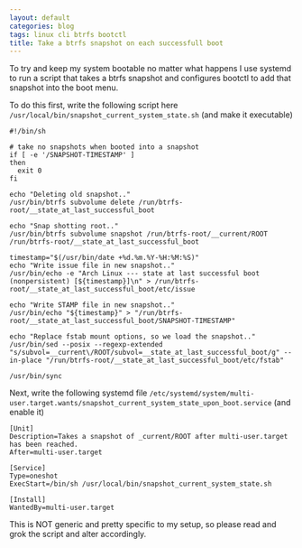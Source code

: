 ```yaml
---
layout: default
categories: blog
tags: linux cli btrfs bootctl
title: Take a btrfs snapshot on each successfull boot
---
```


To try and keep my system bootable no matter what happens I use systemd to run a script that takes a btrfs snapshot and configures bootctl to add that snapshot into the boot menu.

To do this first, write the following script here `/usr/local/bin/snapshot_current_system_state.sh` (and make it executable)

    #!/bin/sh

    # take no snapshots when booted into a snapshot
    if [ -e '/SNAPSHOT-TIMESTAMP' ]
    then
      exit 0
    fi

    echo "Deleting old snapshot.."
    /usr/bin/btrfs subvolume delete /run/btrfs-root/__state_at_last_successful_boot

    echo "Snap shotting root.."
    /usr/bin/btrfs subvolume snapshot /run/btrfs-root/__current/ROOT /run/btrfs-root/__state_at_last_successful_boot

    timestamp="$(/usr/bin/date +%d.%m.%Y-%H:%M:%S)"
    echo "Write issue file in new snapshot.."
    /usr/bin/echo -e "Arch Linux --- state at last successful boot (nonpersistent) [${timestamp}]\n" > /run/btrfs-root/__state_at_last_successful_boot/etc/issue

    echo "Write STAMP file in new snapshot.."
    /usr/bin/echo "${timestamp}" > "/run/btrfs-root/__state_at_last_successful_boot/SNAPSHOT-TIMESTAMP"

    echo "Replace fstab mount options, so we load the snapshot.."
    /usr/bin/sed --posix --regexp-extended "s/subvol=__current\/ROOT/subvol=__state_at_last_successful_boot/g" --in-place "/run/btrfs-root/__state_at_last_successful_boot/etc/fstab"

    /usr/bin/sync

Next, write the following systemd file `/etc/systemd/system/multi-user.target.wants/snapshot_current_system_state_upon_boot.service` (and enable it)

    [Unit]
    Description=Takes a snapshot of _current/ROOT after multi-user.target has been reached.
    After=multi-user.target

    [Service]
    Type=oneshot
    ExecStart=/bin/sh /usr/local/bin/snapshot_current_system_state.sh

    [Install]
    WantedBy=multi-user.target

This is NOT generic and pretty specific to my setup, so please read and grok the script and alter accordingly.
